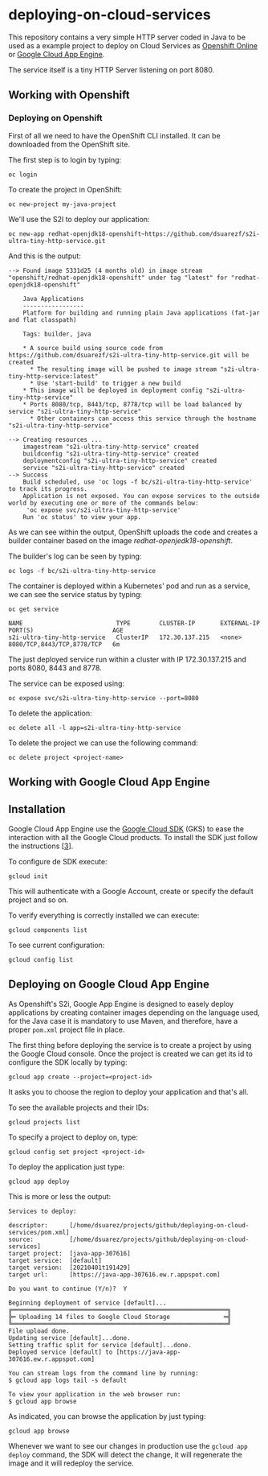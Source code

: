 # deploying-on-cloud-services

This repository contains a very simple HTTP server coded in Java to be used
as a example project to deploy on Cloud Services as [Openshift Online] or
[Google Cloud App Engine].

The service itself is a tiny HTTP Server listening on port 8080.

## Working with Openshift

### Deploying on Openshift

First of all we need to have the OpenShift CLI installed. It can be downloaded
from the OpenShift site.

The first step is to login by typing:

    oc login

To create the project in OpenShift:

    oc new-project my-java-project

We'll use the S2I to deploy our application:

    oc new-app redhat-openjdk18-openshift~https://github.com/dsuarezf/s2i-ultra-tiny-http-service.git

And this is the output:

    --> Found image 5331d25 (4 months old) in image stream "openshift/redhat-openjdk18-openshift" under tag "latest" for "redhat-openjdk18-openshift"
    
        Java Applications
        -----------------
        Platform for building and running plain Java applications (fat-jar and flat classpath)
    
        Tags: builder, java
    
        * A source build using source code from https://github.com/dsuarezf/s2i-ultra-tiny-http-service.git will be created
          * The resulting image will be pushed to image stream "s2i-ultra-tiny-http-service:latest"
          * Use 'start-build' to trigger a new build
        * This image will be deployed in deployment config "s2i-ultra-tiny-http-service"
        * Ports 8080/tcp, 8443/tcp, 8778/tcp will be load balanced by service "s2i-ultra-tiny-http-service"
          * Other containers can access this service through the hostname "s2i-ultra-tiny-http-service"
    
    --> Creating resources ...
        imagestream "s2i-ultra-tiny-http-service" created
        buildconfig "s2i-ultra-tiny-http-service" created
        deploymentconfig "s2i-ultra-tiny-http-service" created
        service "s2i-ultra-tiny-http-service" created
    --> Success
        Build scheduled, use 'oc logs -f bc/s2i-ultra-tiny-http-service' to track its progress.
        Application is not exposed. You can expose services to the outside world by executing one or more of the commands below:
         'oc expose svc/s2i-ultra-tiny-http-service'
        Run 'oc status' to view your app.

As we can see within the output, OpenShift uploads the code and creates a builder
container based on the image *redhat-openjedk18-openshift*.

The builder's log can be seen by typing:

    oc logs -f bc/s2i-ultra-tiny-http-service

The container is deployed within a Kubernetes' pod and run as a service, we can
see the service status by typing:

    oc get service
    
    NAME                          TYPE        CLUSTER-IP       EXTERNAL-IP   PORT(S)                      AGE
    s2i-ultra-tiny-http-service   ClusterIP   172.30.137.215   <none>        8080/TCP,8443/TCP,8778/TCP   6m

The just deployed service run within a cluster with IP 172.30.137.215 and ports
8080, 8443 and 8778.

The service can be exposed using:

    oc expose svc/s2i-ultra-tiny-http-service --port=8080

To delete the application:

    oc delete all -l app=s2i-ultra-tiny-http-service

To delete the project we can use the following command:

    oc delete project <project-name>

## Working with Google Cloud App Engine

## Installation

Google Cloud App Engine use the [Google Cloud SDK] (GKS) to ease the interaction
with all the Google Cloud products. To install the SDK just follow the instructions
[[3]].

To configure de SDK execute:

    gcloud init

This will authenticate with a Google Account, create or specify the default project
and so on.

To verify everything is correctly installed we can execute:

    gcloud components list

To see current configuration:

    gcloud config list

## Deploying on Google Cloud App Engine

As Openshift's S2i, Google App Engine is designed to easely deploy applications
by creating container images depending on the language used, for the Java case
it is mandatory to use Maven, and therefore, have a proper `pom.xml` project
file in place.

The first thing before deploying the service is to create a project by using the Google Cloud console. Once the project is created we can get its
id to configure the SDK locally by typing:

    gcloud app create --project=<project-id>

It asks you to choose the region to deploy your application and that's all.

To see the available projects and their IDs:

    gcloud projects list

To specify a project to deploy on, type:

    gcloud config set project <project-id>

To deploy the application just type:

    gcloud app deploy

This is more or less the output:

    Services to deploy:

    descriptor:      [/home/dsuarez/projects/github/deploying-on-cloud-services/pom.xml]
    source:          [/home/dsuarez/projects/github/deploying-on-cloud-services]
    target project:  [java-app-307616]
    target service:  [default]
    target version:  [20210401t191429]
    target url:      [https://java-app-307616.ew.r.appspot.com]

    Do you want to continue (Y/n)?  Y

    Beginning deployment of service [default]...
    ╔════════════════════════════════════════════════════════════╗
    ╠═ Uploading 14 files to Google Cloud Storage               ═╣
    ╚════════════════════════════════════════════════════════════╝
    File upload done.
    Updating service [default]...done.                                                                          
    Setting traffic split for service [default]...done.                                                         
    Deployed service [default] to [https://java-app-307616.ew.r.appspot.com]

    You can stream logs from the command line by running:
    $ gcloud app logs tail -s default

    To view your application in the web browser run:
    $ gcloud app browse

As indicated, you can browse the application by just typing:

    gcloud app browse

Whenever we want to see our changes in production use the `gcloud app deploy`
command, the SDK will detect the change, it will regenerate the image and it
will redeploy the service.

[Google Cloud App Engine]: https://cloud.google.com/appengine
[Google Cloud SDK]: https://cloud.google.com/sdk
[Openshift Online]: https://cloud.redhat.com/openshift/
[1]: https://access.redhat.com/documentation/en-us/red_hat_jboss_middleware_for_openshift/3/html-single/red_hat_java_s2i_for_openshift/index
[2]: https://docs.openshift.com/container-platform/3.5/dev_guide/builds/build_inputs.html#source-secrets-ssh-key-authentication
[3]: https://cloud.google.com/sdk/docs/install